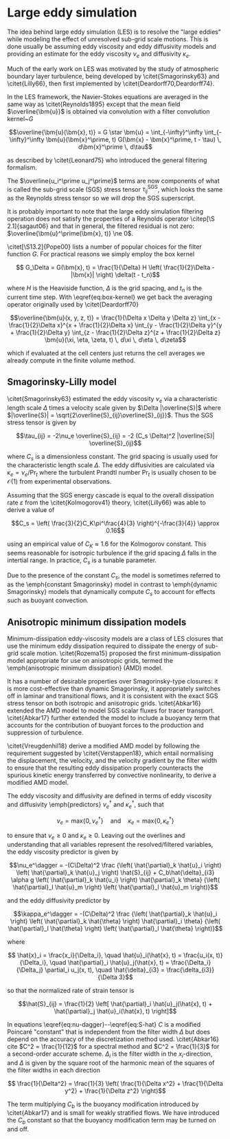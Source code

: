 # Large eddy simulation

The idea behind large eddy simulation (LES) is to resolve the "large eddies" while modeling the effect of unresolved
sub-grid scale motions. This is done usually be assuming eddy viscosity and eddy diffusivity models and providing an
estimate for the eddy viscosity $\nu_e$ and diffusivity $\kappa_e$.

Much of the early work on LES was motivated by the study of atmospheric boundary layer turbulence, being developed
by \citet{Smagorinsky63} and \citet{Lilly66}, then first implemented by \citet{Deardorff70,Deardorff74}.

In the LES framework, the Navier-Stokes equations are averaged in the same way as \citet{Reynolds1895} except that the
mean field $\overline{\bm{u}}$ is obtained via convolution with a filter convolution kernel~$G$
```math
\overline{\bm{u}(\bm{x}, t)} = G \star \bm{u} =
  \int_{-\infty}^\infty \int_{-\infty}^\infty
  \bm{u}(\bm{x}^\prime, t) G(\bm{x} - \bm{x}^\prime, t - \tau) \, d\bm{x}^\prime \, d\tau
```
as described by \citet{Leonard75} who introduced the general filtering formalism.

The $\overline{u_i^\prime u_j^\prime}$ terms are now components of what is called the sub-grid scale (SGS) stress
tensor $\tau^\text{SGS}_{ij}$, which looks the same as the Reynolds stress tensor so we will drop the SGS superscript.

It is probably important to note that the large eddy simulation filtering operation does not satisfy the properties
of a Reynolds operator \citep[\S 2.1]{sagaut06} and that in general, the filtered residual is not zero:
$\overline{\bm{u}^\prime(\bm{x}, t)} \ne 0$.

\citet[\S13.2]{Pope00} lists a number of popular choices for the filter function $G$. For practical reasons we
simply employ the box kernel
```math
  G_\Delta = G(\bm{x}, t) = \frac{1}{\Delta} H \left( \frac{1}{2}\Delta - |\bm{x}| \right) \delta(t - t_n)
```
where $H$ is the Heaviside function, $\Delta$ is the grid spacing, and $t_n$ is the current time step. With
\eqref{eq:box-kernel} we get back the averaging operator originally used by \citet{Deardorff70}
```math
\overline{\bm{u}(x, y, z, t)} =
  \frac{1}{\Delta x \Delta y \Delta z}
  \int_{x - \frac{1}{2}\Delta x}^{x + \frac{1}{2}\Delta x}
  \int_{y - \frac{1}{2}\Delta y}^{y + \frac{1}{2}\Delta y}
  \int_{z - \frac{1}{2}\Delta z}^{z + \frac{1}{2}\Delta z}
  \bm{u}(\xi, \eta, \zeta, t) \, d\xi \, d\eta \, d\zeta
```
which if evaluated at the cell centers just returns the cell averages we already compute in the finite volume method.


## Smagorinsky-Lilly model

\citet{Smagorinsky63} estimated the eddy viscosity $\nu_e$ via a characteristic length scale $\Delta$ times a velocity
scale given by $\Delta |\overline{S}|$ where $|\overline{S}| = \sqrt{2\overline{S}_{ij}\overline{S}_{ij}}$. Thus the
SGS stress tensor is given by
```math
\tau_{ij} = -2\nu_e \overline{S}_{ij} = -2 (C_s \Delta)^2 |\overline{S}| \overline{S}_{ij}
```
where $C_s$ is a dimensionless constant. The grid spacing is usually used for the characteristic length scale $\Delta$.
The eddy diffusivities are calculated via $\kappa_e = \nu_e / \text{Pr}_t$ where the turbulent Prandtl number
$\text{Pr}_t$ is usually chosen to be $\mathcal{O}(1)$ from experimental observations.

Assuming that the SGS energy cascade is equal to the overall dissipation rate $\varepsilon$ from the \citet{Kolmogorov41}
theory, \citet{Lilly66} was able to derive a value of
```math
C_s = \left( \frac{3}{2}C_K\pi^\frac{4}{3} \right)^{-\frac{3}{4}} \approx 0.16
```
using an empirical value of $C_K \approx 1.6$ for the Kolmogorov constant. This seems reasonable for isotropic
turbulence if the grid spacing $\Delta$ falls in the intertial range. In practice, $C_s$ is a tunable parameter.

Due to the presence of the constant $C_s$, the model is sometimes referred to as the \emph{constant Smagorinsky} model
in contrast to \emph{dynamic Smagorinsky} models that dynamically compute $C_s$ to account for effects such as buoyant
convection.

## Anisotropic minimum dissipation models

Minimum-dissipation eddy-viscosity models are a class of LES closures that use the minimum eddy dissipation required to
dissipate the energy of sub-grid scale motion. \citet{Rozema15} proposed the first minimum-dissipation model appropriate
for use on anisotropic grids, termed the \emph{anisotropic minimum dissipation} (AMD) model.

It has a number of desirable properties over Smagorinsky-type closures: it is more cost-effective than dynamic
Smagorinsky, it appropriately switches off in laminar and transitional flows, and it is consistent with the exact SGS
stress tensor on both isotropic and anisotropic grids. \citet{Abkar16} extended the AMD model to model SGS scalar fluxes
for tracer transport. \citet{Abkar17} further extended the model to include a buoyancy term that accounts for the
contribution of buoyant forces to the production and suppression of turbulence.

\citet{Vreugdenhil18} derive a modified AMD model by following the requirement suggested by \citet{Verstappen18},
which entail normalising the displacement, the velocity, and the velocity gradient by the filter width to ensure that
the resulting eddy dissipation properly counteracts the spurious kinetic energy transferred by convective nonlinearity,
to derive a modified AMD model.

The eddy viscosity and diffusivity are defined in terms of eddy viscosity and diffusivity \emph{predictors}
$\nu_e^\dagger$ and $\kappa_e^\dagger$, such that
```math
\nu_e = \text{max} \lbrace 0, \nu_e^\dagger \rbrace
\quad \text{and} \quad
\kappa_e = \text{max} \lbrace 0, \kappa_e^\dagger \rbrace
```
to ensure that $\nu_e \ge 0$ and $\kappa_e \ge 0$. Leaving out the overlines and understanding that all variables
represent the resolved/filtered variables, the eddy viscosity predictor is given by
```math
\nu_e^\dagger = -(C\Delta)^2
  \frac
    {\left( \hat{\partial}_k \hat{u}_i \right) \left( \hat{\partial}_k \hat{u}_j \right) \hat{S}_{ij}
    + C_b\hat{\delta}_{i3} \alpha g \left( \hat{\partial}_k \hat{u_i} \right) \hat{\partial}_k \theta}
    {\left( \hat{\partial}_l \hat{u}_m \right) \left( \hat{\partial}_l \hat{u}_m \right)}
```
and the eddy diffusivity predictor by
```math
\kappa_e^\dagger = -(C\Delta)^2
\frac
    {\left( \hat{\partial}_k \hat{u}_i \right) \left( \hat{\partial}_k \hat{\theta} \right) \hat{\partial}_i \theta}
    {\left( \hat{\partial}_l \hat{\theta} \right) \left( \hat{\partial}_l \hat{\theta} \right)}
```
where
```math
  \hat{x}_i = \frac{x_i}{\Delta_i}, \quad
  \hat{u}_i(\hat{x}, t) = \frac{u_i(x, t)}{\Delta_i}, \quad
  \hat{\partial}_i \hat{u}_j(\hat{x}, t) = \frac{\Delta_i}{\Delta_j} \partial_i u_j(x, t), \quad
  \hat{\delta}_{i3} = \frac{\delta_{i3}}{\Delta 3}
```
so that the normalized rate of strain tensor is
```math
\hat{S}_{ij} =
  \frac{1}{2} \left[ \hat{\partial}_i \hat{u}_j(\hat{x}, t) + \hat{\partial}_j \hat{u}_i(\hat{x}, t) \right]
```

In equations \eqref{eq:nu-dagger}--\eqref{eq:S-hat} $C$ is a modified Poincaré "constant" that is independent from
the filter width $\Delta$ but does depend on the accuracy of the discretization method used. \citet{Abkar16} cite
$C^2 = \frac{1}{12}$ for a spectral method and $C^2 = \frac{1}{3}$ for a second-order accurate scheme. $\Delta_i$ is
the filter width in the $x_i$-direction, and $\Delta$ is given by the square root of the harmonic mean of the squares
of the filter widths in each direction
```math
    \frac{1}{\Delta^2} = \frac{1}{3} \left( \frac{1}{\Delta x^2} + \frac{1}{\Delta y^2} + \frac{1}{\Delta z^2} \right)
```
The term multiplying $C_b$ is the buoyancy modification introduced by \citet{Abkar17} and is small for weakly stratified
flows. We have introduced the $C_b$ constant so that the buoyancy modification term may be turned on and off.
